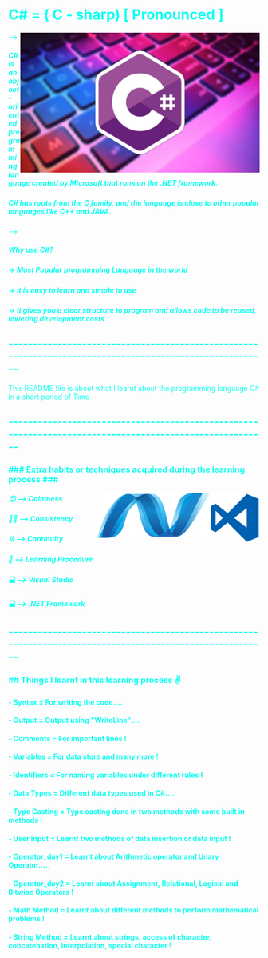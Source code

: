 <HTML>
<BODY BGCOLOUR = "#808080" TEXT ="##FFFFFF">
<h1>C# = ( C - sharp) [ Pronounced ]</h1>
<img align = "right" alt = "C#" src =R.jpg height = "280" width = "480">
-->
<h5>C# is an object - oriented programming language created by Microsoft that runs on the .NET framework.</h5>
<h5>C# has roots from the C family, and the language is close to other popular languages like C++ and JAVA.</h5>
-->
  <h5>Why use C#?</h5>
  <h5>-> Most Popular programming Language in the world</h5>
  <h5>-> It is easy to learn and simple to use</h5>
<h5>-> It gives you a clear structure to program and allows code to be reused, lowering development costs</h5>
<h2>--------------------------------------------------------------------------------------------------------</h2>
This README file is about what I learnt about the programming language C# in a short period of Time
<h2>--------------------------------------------------------------------------------------------------------</h2>
<h3><B> ### Extra habits or techniques acquired during the learning process ###</B></h3>
<img align = "right" alt = "Visual studio" src = OIP.png height = "100">

<img align = "right" alt = ".net Framework" src = .net.png height = "90">

<h5>😌 --> Calmness</h5>
<h5>🐱‍👤 --> Consistency</h5>
<h5>⚙  --> Continuity</h5>
<h5>📖 --> Learning Procedure</h5>
<h5>💻 --> Visual Studio</h5>
<h5>💻 --> .NET Framework</h5> 
<h2>--------------------------------------------------------------------------------------------------------</h2>
  <h3>## Things I learnt in this learning process ✌</h3>
  <h4>- Syntax = For writing the code.... </h5>
  <h4>- Output = Output using "WriteLine".... </h4>
  <h4>- Comments = For important lines !</h4>
  <h4>- Variables = For data store and many more !</h4>
  <h4>- Identifiers = For naming variables under different rules !</h4>
  <h4>- Data Types = Different data types used in C#....</h4>
  <h4>- Type Casting = Type casting done in two methods with some built in methods !</h4>
  <h4>- User Input = Learnt two methods of data insertion  or data input !</h4>
  <h4>- Operator_day1 = Learnt about Arithmetic operator and Unary Operator.....</h4>
  <h4>- Operator_day2 = Learnt about Assignment, Relational, Logical and Bitwise Operators !</h4>
  <h4>- Math Method = Learnt about different methods to perform mathematical problems !</h4>
  <h4>- String Method = Learnt about strings, access of character, concatenation, interpolation, special character !</h4>
</BODY>
</HTML>













